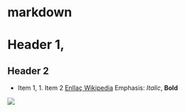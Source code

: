 # markdown
# Header 1, 
## Header 2
* Item 1, 1. Item 2
[Enllaç Wikipedia](https://es.wikipedia.org/wiki/Wikipedia:Portada) 
Emphasis: *Italic*, **Bold**

![](https://iescelia.org/web/wp-content/uploads/2012/05/iescelia_1950.jpg)
